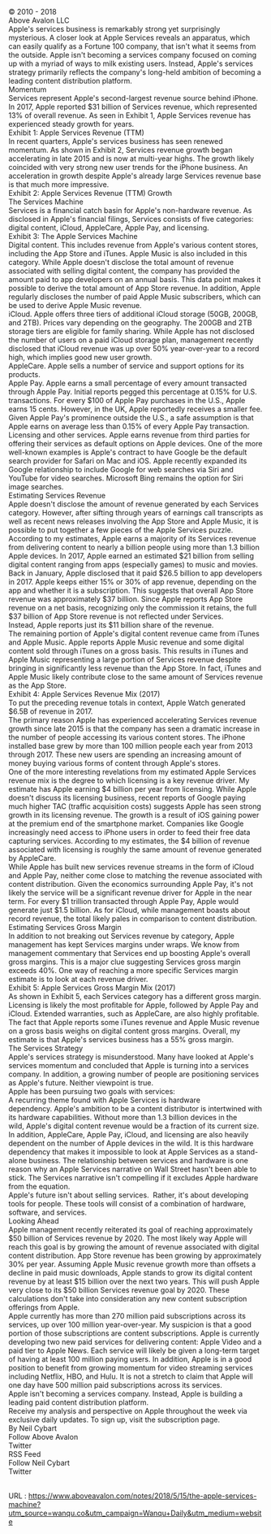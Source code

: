   © 2010 - 2018  
    Above Avalon LLC  
    Apple's services business is remarkably strong yet surprisingly mysterious. A closer look at Apple Services reveals an apparatus, which can easily qualify as a Fortune 100 company, that isn't what it seems from the outside. Apple isn't becoming a services company focused on coming up with a myriad of ways to milk existing users. Instead, Apple's services strategy primarily reflects the company's long-held ambition of becoming a leading content distribution platform.   
    Momentum  
    Services represent Apple's second-largest revenue source behind iPhone. In 2017, Apple reported $31 billion of Services revenue, which represented 13% of overall revenue. As seen in Exhibit 1, Apple Services revenue has experienced steady growth for years.  
    Exhibit 1: Apple Services Revenue (TTM)  
    In recent quarters, Apple's services business has seen renewed momentum. As shown in Exhibit 2, Services revenue growth began accelerating in late 2015 and is now at multi-year highs. The growth likely coincided with very strong new user trends for the iPhone business. An acceleration in growth despite Apple's already large Services revenue base is that much more impressive.   
    Exhibit 2: Apple Services Revenue (TTM) Growth   
    The Services Machine  
    Services is a financial catch basin for Apple's non-hardware revenue. As disclosed in Apple's financial filings, Services consists of five categories: digital content, iCloud, AppleCare, Apple Pay, and licensing.   
    Exhibit 3: The Apple Services Machine  
    Digital content. This includes revenue from Apple's various content stores, including the App Store and iTunes. Apple Music is also included in this category. While Apple doesn't disclose the total amount of revenue associated with selling digital content, the company has provided the amount paid to app developers on an annual basis. This data point makes it possible to derive the total amount of App Store revenue. In addition, Apple regularly discloses the number of paid Apple Music subscribers, which can be used to derive Apple Music revenue.    
    iCloud. Apple offers three tiers of additional iCloud storage (50GB, 200GB, and 2TB). Prices vary depending on the geography. The 200GB and 2TB storage tiers are eligible for family sharing. While Apple has not disclosed the number of users on a paid iCloud storage plan, management recently disclosed that iCloud revenue was up over 50% year-over-year to a record high, which implies good new user growth.   
    AppleCare. Apple sells a number of service and support options for its products.   
    Apple Pay. Apple earns a small percentage of every amount transacted through Apple Pay. Initial reports pegged this percentage at 0.15% for U.S. transactions. For every $100 of Apple Pay purchases in the U.S., Apple earns 15 cents. However, in the UK, Apple reportedly receives a smaller fee. Given Apple Pay's prominence outside the U.S., a safe assumption is that Apple earns on average less than 0.15% of every Apple Pay transaction.  
    Licensing and other services. Apple earns revenue from third parties for offering their services as default options on Apple devices. One of the more well-known examples is Apple's contract to have Google be the default search provider for Safari on Mac and iOS. Apple recently expanded its Google relationship to include Google for web searches via Siri and YouTube for video searches. Microsoft Bing remains the option for Siri image searches.  
    Estimating Services Revenue  
    Apple doesn't disclose the amount of revenue generated by each Services category. However, after sifting through years of earnings call transcripts as well as recent news releases involving the App Store and Apple Music, it is possible to put together a few pieces of the Apple Services puzzle.   
    According to my estimates, Apple earns a majority of its Services revenue from delivering content to nearly a billion people using more than 1.3 billion Apple devices. In 2017, Apple earned an estimated $21 billion from selling digital content ranging from apps (especially games) to music and movies.   
    Back in January, Apple disclosed that it paid $26.5 billion to app developers in 2017. Apple keeps either 15% or 30% of app revenue, depending on the app and whether it is a subscription. This suggests that overall App Store revenue was approximately $37 billion. Since Apple reports App Store revenue on a net basis, recognizing only the commission it retains, the full $37 billion of App Store revenue is not reflected under Services. Instead, Apple reports just its $11 billion share of the revenue.  
    The remaining portion of Apple's digital content revenue came from iTunes and Apple Music. Apple reports Apple Music revenue and some digital content sold through iTunes on a gross basis. This results in iTunes and Apple Music representing a large portion of Services revenue despite bringing in significantly less revenue than the App Store. In fact, iTunes and Apple Music likely contribute close to the same amount of Services revenue as the App Store.   
    Exhibit 4: Apple Services Revenue Mix (2017)  
    To put the preceding revenue totals in context, Apple Watch generated $6.5B of revenue in 2017.   
    The primary reason Apple has experienced accelerating Services revenue growth since late 2015 is that the company has seen a dramatic increase in the number of people accessing its various content stores. The iPhone installed base grew by more than 100 million people each year from 2013 through 2017. These new users are spending an increasing amount of money buying various forms of content through Apple's stores.   
    One of the more interesting revelations from my estimated Apple Services revenue mix is the degree to which licensing is a key revenue driver. My estimate has Apple earning $4 billion per year from licensing. While Apple doesn't discuss its licensing business, recent reports of Google paying much higher TAC (traffic acquisition costs) suggests Apple has seen strong growth in its licensing revenue. The growth is a result of iOS gaining power at the premium end of the smartphone market. Companies like Google increasingly need access to iPhone users in order to feed their free data capturing services. According to my estimates, the $4 billion of revenue associated with licensing is roughly the same amount of revenue generated by AppleCare.  
    While Apple has built new services revenue streams in the form of iCloud and Apple Pay, neither come close to matching the revenue associated with content distribution. Given the economics surrounding Apple Pay, it's not likely the service will be a significant revenue driver for Apple in the near term. For every $1 trillion transacted through Apple Pay, Apple would generate just $1.5 billion. As for iCloud, while management boasts about record revenue, the total likely pales in comparison to content distribution.   
    Estimating Services Gross Margin  
    In addition to not breaking out Services revenue by category, Apple management has kept Services margins under wraps. We know from management commentary that Services end up boosting Apple's overall gross margins. This is a major clue suggesting Services gross margin exceeds 40%. One way of reaching a more specific Services margin estimate is to look at each revenue driver.  
    Exhibit 5: Apple Services Gross Margin Mix (2017)  
    As shown in Exhibit 5, each Services category has a different gross margin. Licensing is likely the most profitable for Apple, followed by Apple Pay and iCloud. Extended warranties, such as AppleCare, are also highly profitable. The fact that Apple reports some iTunes revenue and Apple Music revenue on a gross basis weighs on digital content gross margins. Overall, my estimate is that Apple's services business has a 55% gross margin.   
    The Services Strategy   
    Apple's services strategy is misunderstood. Many have looked at Apple's services momentum and concluded that Apple is turning into a services company. In addition, a growing number of people are positioning services as Apple's future. Neither viewpoint is true.  
    Apple has been pursuing two goals with services:  
    A recurring theme found with Apple Services is hardware dependency. Apple's ambition to be a content distributor is intertwined with its hardware capabilities. Without more than 1.3 billion devices in the wild, Apple's digital content revenue would be a fraction of its current size.  
    In addition, AppleCare, Apple Pay, iCloud, and licensing are also heavily dependent on the number of Apple devices in the wild. It is this hardware dependency that makes it impossible to look at Apple Services as a stand-alone business. The relationship between services and hardware is one reason why an Apple Services narrative on Wall Street hasn't been able to stick. The Services narrative isn't compelling if it excludes Apple hardware from the equation.  
    Apple's future isn't about selling services.  Rather, it's about developing tools for people. These tools will consist of a combination of hardware, software, and services.   
    Looking Ahead  
    Apple management recently reiterated its goal of reaching approximately $50 billion of Services revenue by 2020. The most likely way Apple will reach this goal is by growing the amount of revenue associated with digital content distribution. App Store revenue has been growing by approximately 30% per year. Assuming Apple Music revenue growth more than offsets a decline in paid music downloads, Apple stands to grow its digital content revenue by at least $15 billion over the next two years. This will push Apple very close to its $50 billion Services revenue goal by 2020. These calculations don't take into consideration any new content subscription offerings from Apple.  
    Apple currently has more than 270 million paid subscriptions across its services, up over 100 million year-over-year. My suspicion is that a good portion of those subscriptions are content subscriptions. Apple is currently developing two new paid services for delivering content: Apple Video and a paid tier to Apple News. Each service will likely be given a long-term target of having at least 100 million paying users. In addition, Apple is in a good position to benefit from growing momentum for video streaming services including Netflix, HBO, and Hulu. It is not a stretch to claim that Apple will one day have 500 million paid subscriptions across its services.   
    Apple isn't becoming a services company. Instead, Apple is building a leading paid content distribution platform.   
    Receive my analysis and perspective on Apple throughout the week via exclusive daily updates. To sign up, visit the subscription page.   
    By Neil Cybart  
    Follow Above Avalon  
    Twitter  
    RSS Feed  
    Follow Neil Cybart  
    Twitter  
       
    
  URL : https://www.aboveavalon.com/notes/2018/5/15/the-apple-services-machine?utm_source=wanqu.co&utm_campaign=Wanqu+Daily&utm_medium=website